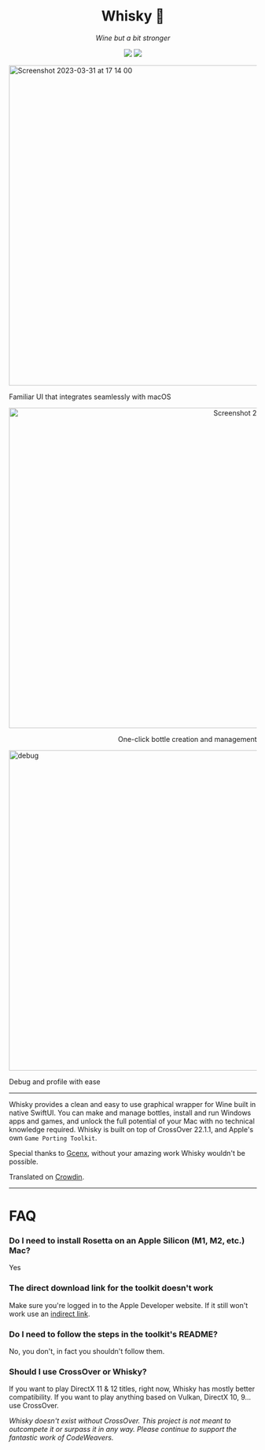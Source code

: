 <div align="center">

  # Whisky 🥃 
  *Wine but a bit stronger*
  
  ![](https://img.shields.io/github/actions/workflow/status/IsaacMarovitz/Whisky/SwiftLint.yml?style=for-the-badge)
  [![](https://img.shields.io/discord/1115955071549702235?style=for-the-badge)](https://discord.gg/CsqAfs9CnM)
</div>

<img width="650" alt="Screenshot 2023-03-31 at 17 14 00" src="https://user-images.githubusercontent.com/42140194/229232488-dbad85f4-cecb-45e1-a182-f737fe9d2b1f.png">

Familiar UI that integrates seamlessly with macOS

<div align="right">
  <img width="650" alt="Screenshot 2023-03-31 at 17 14 22" src="https://user-images.githubusercontent.com/42140194/229232557-07f78a79-f695-45f6-be45-15a5b2f3c053.png">

  One-click bottle creation and management
</div>

<img width="650" alt="debug" src="https://user-images.githubusercontent.com/42140194/229176642-57b80801-d29b-4123-b1c2-f3b31408ffc6.png">

Debug and profile with ease

---

Whisky provides a clean and easy to use graphical wrapper for Wine built in native SwiftUI. You can make and manage bottles, install and run Windows apps and games, and unlock the full potential of your Mac with no technical knowledge required. Whisky is built on top of CrossOver 22.1.1, and Apple's own `Game Porting Toolkit`.

Special thanks to [Gcenx](https://github.com/Gcenx), without your amazing work Whisky wouldn't be possible.

Translated on [Crowdin](https://crowdin.com/project/whisky).

---

# FAQ

### Do I need to install Rosetta on an Apple Silicon (M1, M2, etc.) Mac?

Yes

### The direct download link for the toolkit doesn't work

Make sure you're logged in to the Apple Developer website. If it still won't work use an [indirect link](https://developer.apple.com/download/all/?q=game%20porting%20toolkit).

### Do I need to follow the steps in the toolkit's README?

No, you don't, in fact you shouldn't follow them.

### Should I use CrossOver or Whisky?

If you want to play DirectX 11 & 12 titles, right now, Whisky has mostly better compatibility. If you want to play anything based on Vulkan, DirectX 10, 9... use CrossOver. 

*Whisky doesn't exist without CrossOver. This project is not meant to outcompete it or surpass it in any way. Please continue to support the fantastic work of CodeWeavers.*
